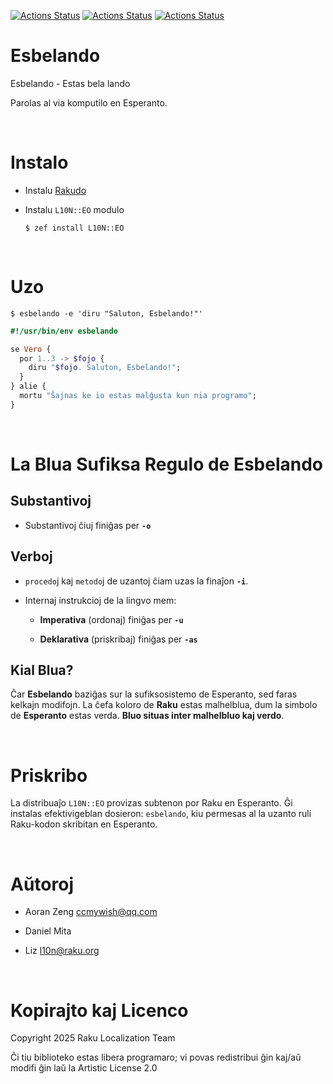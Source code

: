 [![Actions Status](https://github.com/Raku-L10N/EO/actions/workflows/linux.yml/badge.svg)](https://github.com/Raku-L10N/EO/actions) [![Actions Status](https://github.com/Raku-L10N/EO/actions/workflows/macos.yml/badge.svg)](https://github.com/Raku-L10N/EO/actions) [![Actions Status](https://github.com/Raku-L10N/EO/actions/workflows/windows.yml/badge.svg)](https://github.com/Raku-L10N/EO/actions)

Esbelando
=========

Esbelando - Estas bela lando

Parolas al via komputilo en Esperanto.

<br>

Instalo
=======

  * Instalu [Rakudo](https://rakudo.org)

  * Instalu `L10N::EO` modulo

        $ zef install L10N::EO

<br>

Uzo
===

    $ esbelando -e 'diru "Saluton, Esbelando!"'

```raku
#!/usr/bin/env esbelando

se Vero {
  por 1..3 -> $fojo {
    diru "$fojo. Saluton, Esbelando!";
  }
} alie {
  mortu "Ŝajnas ke io estas malĝusta kun nia programo";
}
```

<br>

La Blua Sufiksa Regulo de Esbelando
===================================

Substantivoj
------------

  * Substantivoj ĉiuj finiĝas per **`-o`**

Verboj
------

  * `procedo`j kaj `metodo`j de uzantoj ĉiam uzas la finaĵon **`-i`**.

  * Internaj instrukcioj de la lingvo mem:

    * **Imperativa** (ordonaj) finiĝas per **`-u`**

    * **Deklarativa** (priskribaj) finiĝas per **`-as`**

Kial Blua?
----------

Ĉar **Esbelando** baziĝas sur la sufiksosistemo de Esperanto, sed faras kelkajn modifojn. La ĉefa koloro de **Raku** estas malhelblua, dum la simbolo de **Esperanto** estas verda. **Bluo situas inter malhelbluo kaj verdo**.

<br>

Priskribo
=========

La distribuaĵo `L10N::EO` provizas subtenon por Raku en Esperanto. Ĝi instalas efektivigeblan dosieron: `esbelando`, kiu permesas al la uzanto ruli Raku-kodon skribitan en Esperanto.

<br>

Aŭtoroj
=======

  * Aoran Zeng <ccmywish@qq.com>

  * Daniel Mita

  * Liz <l10n@raku.org>

<br>

Kopirajto kaj Licenco
=====================

Copyright 2025 Raku Localization Team

Ĉi tiu biblioteko estas libera programaro; vi povas redistribui ĝin kaj/aŭ modifi ĝin laŭ la Artistic License 2.0

